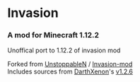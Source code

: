 # Invasion

### A mod for Minecraft 1.12.2

Unoffical port to 1.12.2 of invasion mod

Forked from [UnstoppableN](https://github.com/UnstoppableN) / [Invasion-mod](https://github.com/UnstoppableN/Invasion-mod)<br />
Includes sources from [DarthXenon](http://www.minecraftforum.net/members/DarthXenon)'s [v1.2.6](http://www.mediafire.com/file/4jnidqhz1plguvd/Invasion_Mod_[1.2.6-mc1.10.2].zip)
 
